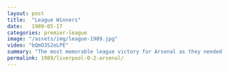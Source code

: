 ```yaml
---
layout: post
title:  "League Winners"
date:   1989-05-17
categories: premier-league
image: "/assets/img/league-1989.jpg"
video: "bQmO3S2eLPE"
summary: "The most memorable league victory for Arsenal as they needed to win by two clear goals at Anfield against the Champions Liverpool. Michael Thomas scored in injury time to give Arsenal a 2-0 win after Alan Smith opened the scoring."
permalink: 1989/liverpool-0-2-arsenal/
---
```

